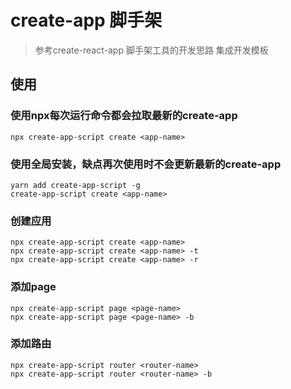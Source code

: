 # create-app 脚手架

> 参考create-react-app 脚手架工具的开发思路
> 集成开发模板

## 使用
### 使用npx每次运行命令都会拉取最新的create-app
```
npx create-app-script create <app-name>
```
### 使用全局安装，缺点再次使用时不会更新最新的create-app
```
yarn add create-app-script -g
create-app-script create <app-name>
```

### 创建应用
```
npx create-app-script create <app-name> 
npx create-app-script create <app-name> -t
npx create-app-script create <app-name> -r
```

### 添加page
```
npx create-app-script page <page-name> 
npx create-app-script page <page-name> -b
```

### 添加路由
```
npx create-app-script router <router-name> 
npx create-app-script router <router-name> -b
```



